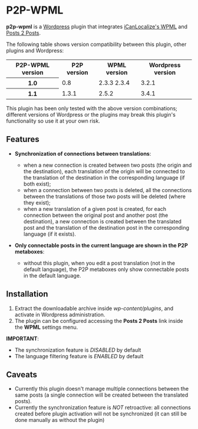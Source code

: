 P2P-WPML
========

**p2p-wpml** is a [Wordpress](http://wordpress.org/) plugin that integrates [iCanLocalize's WPML](http://wpml.org/) and [Posts 2 Posts](http://scribu.net/wordpress/posts-to-posts).

The following table shows version compatibility between this plugin, other plugins and Wordpress:

<table>
  <tr>
    <th>P2P-WPML version</th><th>P2P version</th><th>WPML version</th><th>Wordpress version</th>
  </tr>
  <tr>
    <th>1.0</th><td>0.8</td><td>2.3.3
    2.3.4</td><td>3.2.1</td>
  </tr>
  <tr>
    <th>1.1</th><td>1.3.1</td><td>2.5.2</td><td>3.4.1</td>
  </tr>
</table>

This plugin has been only tested with the above version combinations; different versions of Wordpress or the plugins may break this plugin's functionality so use it at your own risk.

Features
--------

* **Synchronization of connections between translations**:

	* when a new connection is created between two posts (the origin and the destination), each translation of the origin will be connected to the translation of the destination in the corresponding language (if both exist);
	* when a connection between two posts is deleted, all the connections between the translations of those two posts will be deleted (where they exist);
	* when a new translation of a given post is created, for each connection between the original post and another post (the destination), a new connection is created between the translated post and the translation of the destination post in the corresponding language (if it exists).
	
* **Only connectable posts in the current language are shown in the P2P metaboxes**:

	* without this plugin, when you edit a post translation (not in the default language), the P2P metaboxes only show connectable posts in the default language.


Installation
------------

1. Extract the downloadable archive inside *wp-content/plugins*, and activate in Wordpress administration.
1. The plugin can be configured accessing the **Posts 2 Posts** link inside the **WPML** settings menu.

**IMPORTANT**: 

* The synchronization feature is *DISABLED* by default
* The language filtering feature is *ENABLED* by default

Caveats
-------

* Currently this plugin doesn't manage multiple connections between the same posts (a single connection will be created between the translated posts).
* Currently the synchronization feature is *NOT* retroactive: all connections created before plugin activation will not be synchronized (it can still be done manually as without the plugin)